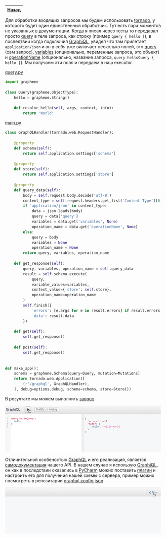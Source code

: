 [Назад](https://github.com/totaki/graphql-learn/blob/develop/articles/ru/episode-2/README.md#create-application)|
-----|

Для обработки входящих запросов мы будем использовать [tornado](http://www.tornadoweb.org/en/stable/index.html), у которого будет один единственный обработчик. Тут есть пара моментов
не указанных в документации. Когда я писал через тесты то передавал просто [query](http://graphql.org/learn/queries/) в теле запроса, как строку (пример ```query { hello }```),
в последтвии когда подключил [GraphiQL](https://github.com/graphql/graphiql), увидел что там прилетает ```application/json``` и он в себя уже включает несколько полей, это [query](http://graphql.org/learn/queries/) (сам запрос),
[variables](http://graphql.org/learn/queries/#variables) (опционально, переменные запроса, это объект) и [operationName](http://graphql.org/learn/queries/#operation-name) (опционально, название запроса, ```query helloQuery { hello }```). Мы получаем эти поля и передаем в наш
executor.

[query.py](https://github.com/totaki/graphql-learn/blob/develop/src/backend/query.py)
```python
import graphene

class Query(graphene.ObjectType):
    hello = graphene.String()

    def resolve_hello(self, args, context, info):
        return 'World'
```


[main.py](https://github.com/totaki/graphql-learn/blob/develop/src/backend/main.py)

```python
class GraphQLHandler(tornado.web.RequestHandler):

    @property
    def schema(self):
        return self.application.settings['schema']

    @property
    def store(self):
        return self.application.settings['store']

    @property
    def query_data(self):
        body = self.request.body.decode('utf-8')
        content_type = self.request.headers.get_list('Content-Type')[0]
        if 'application/json' in content_type:
            data = json.loads(body)
            query = data['query']
            variables = data.get('variables', None)
            operation_name = data.get('operationName', None)
        else:
            query = body
            variables = None
            operation_name = None
        return query, variables, operation_name

    def get_response(self):
        query, variables, operation_name = self.query_data
        result = self.schema.execute(
            query,
            variable_values=variables,
            context_value={'store': self.store},
            operation_name=operation_name
        )
        self.finish({
            'errors': [e.args for e in result.errors] if result.errors else None,
            'data': result.data
        })

    def get(self):
        self.get_response()

    def post(self):
        self.get_response()


def make_app():
    schema = graphene.Schema(query=Query, mutation=Mutations)
    return tornado.web.Application([
        (r'/graphql', GraphQLHandler),
    ], debug=options.debug, schema=schema, store=Store())
```

В резултате мы можем выполнить [запрос](https://github.com/totaki/graphql-learn/blob/develop/articles/ru/episode-2/application/query.graphql)

![Create tasks](https://raw.githubusercontent.com/totaki/graphql-learn/develop/articles/ru/episode-2/application/helloQuery.gif)

Отличительной особеностью [GraphQL](http://graphql.org/learn/) и его реализаций, является [самодокументация](http://graphql.org/learn/introspection/)
нашего API. В нашем случае я использую [GraphiQL](https://github.com/graphql/graphiql), он как в последствии
оказались в [PyCharm](https://www.jetbrains.com/pycharm/) можно поставить [плагин](https://plugins.jetbrains.com/plugin/8097-js-graphql) и настроить его для получения
нашей схемы с сервера, пример можно посмотреть в репозитарии
[graphql.config.json](https://github.com/totaki/graphql-learn/blob/develop/graphql.config.json)

![Create tasks](https://raw.githubusercontent.com/totaki/graphql-learn/develop/articles/ru/episode-2/application/docHello.gif) 
 